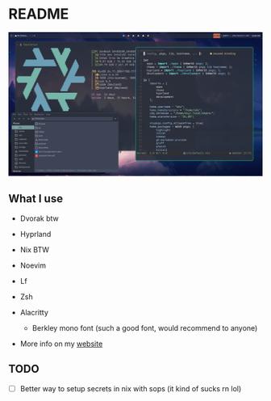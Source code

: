# README
![Coding and stuff](./media/workflow-4.png)
## What I use
* Dvorak btw
* Hyprland
* Nix BTW
* Noevim
* Lf
* Zsh
* Alacritty
    * Berkley mono font (such a good font, would recommend to anyone)

* More info on my [website](https://skykosiner.com/tools)

## TODO
- [ ] Better way to setup secrets in nix with sops (it kind of sucks rn lol)
